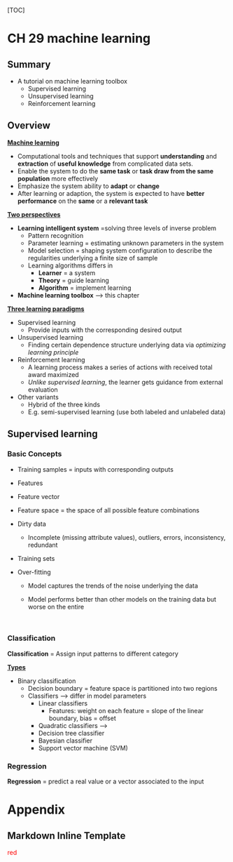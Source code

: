 [TOC]



# CH 29 machine learning



## Summary 

* A tutorial on machine learning toolbox
  * Supervised learning
  * Unsupervised learning
  * Reinforcement learning

## Overview

<u>__Machine learning__</u> 

* Computational tools and techniques that support __understanding__ and __extraction__ of __useful knowledge__ from complicated data sets. 
* Enable the system to do the __same task__ or __task draw from the same population__ more effectively 
* Emphasize the system ability to __adapt__ or __change__
* After learning or adaption, the system is expected to have __better performance__ on the __same__ or a __relevant task__ 



<u>**Two perspectives**</u>

* **Learning intelligent system** =solving three levels of inverse problem
  * Pattern recognition
  * Parameter learning = estimating unknown parameters in the system
  * Model selection = shaping system configuration to describe the regularities underlying a finite size of sample
  * Learning algorithms differs in 
    * __Learner__ = a system
    * __Theory__ = guide learning
    * __Algorithm__ = implement learning 
* __Machine learning toolbox__ --> this chapter



<u>__Three learning paradigms__</u>

* Supervised learning
  * Provide inputs with the corresponding desired output 
* Unsupervised learning
  * Finding certain dependence structure underlying data via _optimizing learning principle_ 
* Reinforcement learning
  * A learning process makes a series of actions with received total award maximized
  * _Unlike supervised learning_, the learner gets guidance from external evaluation
* Other variants
  * Hybrid of the three kinds
  * E.g. semi-supervised learning (use both labeled and unlabeled data)



## Supervised learning

### Basic Concepts

* Training samples = inputs with corresponding outputs

* Features

* Feature vector

* Feature space = the space of all possible feature combinations

* Dirty data

  * Incomplete (missing attribute values), outliers, errors, inconsistency, redundant

* Training sets

* Over-fitting

  * Model captures the trends of the noise underlying the data 

  * Model performs better than other models on the training data but worse on the entire 

    ​



### Classification 

__Classification__ = Assign input patterns to different category

<u>__Types__</u>

* Binary classification
  * Decision boundary = feature space is partitioned into two regions
  * Classifiers --> differ in model parameters 
    * Linear classifiers 
      * Features: weight on each feature = slope of the linear boundary, bias = offset  
    * Quadratic classifiers -->  
    * Decision tree classifier
    * Bayesian classifier
    * Support vector machine (SVM)



### Regression

__Regression__ = predict a real value or a vector associated to the input





# Appendix

## Markdown Inline Template

<font color = 'red'> red </font>